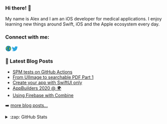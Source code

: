 ### Hi there! 👋

My name is Alex and I am an iOS developer for medical applications. I enjoy learning new things around Swift, iOS and the Apple ecosystem every day.

### Connect with me:

<a href="https://alexanderweiss.dev">
  <img align="left" alt="Alexander Weiß | Homepage" width="20px" src="https://raw.githubusercontent.com/alexanderwe/alexanderwe/master/assets/globe.svg" />
</a>
<a href="https://twitter.com/_al_we">
  <img align="left" alt="Alexander Weiß | Twitter" width="21px" src="https://raw.githubusercontent.com/alexanderwe/alexanderwe/master/assets/twitter.svg" />
</a>

<br />

### 📕 Latest Blog Posts

<!-- BLOG-POST-LIST:START -->
- [SPM tests on GitHub Actions](https://alexanderweiss.dev/blog/2020-12-13-spm-tests-on-github-actions)
- [From UIImage to searchable PDF Part 1](https://alexanderweiss.dev/blog/2020-11-28-from-uiimage-to-searchable-pdf-part-1)
- [Create your app with SwiftUI only](https://alexanderweiss.dev/blog/2020-06-28-swiftui-only-app)
- [AppBuilders 2020 @ 🌍](https://alexanderweiss.dev/blog/2020-05-17-appbuilders-2020)
- [Using Firebase with Combine](https://alexanderweiss.dev/blog/2020-04-18-firebase-and-combine)
<!-- BLOG-POST-LIST:END -->

➡️ [more blog posts...](https://alexanderweiss.dev/blog)

<details>
  <summary>:zap: GitHub Stats</summary>

  <img align="left" alt="Alexander Weiß's GitHub Stats" src="https://github-readme-stats.vercel.app/api?username=alexanderwe" />

</details>
